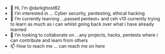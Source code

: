 - 👋 Hi, I’m @darkghost82
- 👀 I’m interested in ... Cyber security, pentesting, ethical hacking 
- 🌱 I’m currently learning ...passed pentest+ and ceh v10 currently trying to learn as much as i can whilst going back over what i have already learned 
- 💞️ I’m looking to collaborate on ...any projects, hacks, pentests where i can contribute and learn from others 
- 📫 How to reach me ... can reach me on here 

<!---
darkghost82/darkghost82 is a ✨ special ✨ repository because its `README.md` (this file) appears on your GitHub profile.
You can click the Preview link to take a look at your changes.
--->
